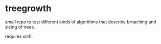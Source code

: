 # treegrowth

small repo to test different kinds of algorithms that describe brnaching and sizing of trees.

requires smfl.